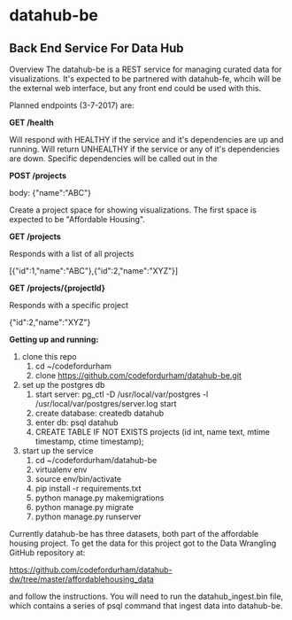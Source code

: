 # datahub-be
Back End Service For Data Hub
---
Overview
The datahub-be is a REST service for managing curated data for visualizations.  It's expected to be partnered with datahub-fe, whcih will be the external web interface, but any front end could be used with this.

Planned endpoints (3-7-2017) are:

**GET /health**

Will respond with HEALTHY if the service and it's dependencies are up and running.  Will return UNHEALTHY if the service or any of it's dependencies are down.  Specific dependencies will be called out in the 

**POST /projects**

body: {"name":"ABC"}

Create a project space for showing visualizations.  The first space is expected to be "Affordable Housing".

**GET /projects**

Responds with a list of all projects

[{"id":1,"name":"ABC"},{"id":2,"name":"XYZ"}]

**GET /projects/{projectId}**

Responds with a specific project

{"id":2,"name":"XYZ"}

**Getting up and running:**

1. clone this repo
    1. cd ~/codefordurham
    2. clone https://github.com/codefordurham/datahub-be.git
2. set up the postgres db
    1. start server: pg_ctl -D /usr/local/var/postgres -l /usr/local/var/postgres/server.log start
    2. create database: createdb datahub
    3. enter db: psql datahub
    4. CREATE TABLE IF NOT EXISTS projects (id int, name text, mtime timestamp, ctime timestamp);
3. start up the service
    1. cd ~/codefordurham/datahub-be
    2. virtualenv env
    3. source env/bin/activate
    4. pip install -r requirements.txt
    5. python manage.py makemigrations
    6. python manage.py migrate
    7. python manage.py runserver

Currently datahub-be has three datasets, both part of the affordable housing project. To get the data 
for this project got to the Data Wrangling GitHub repository at:

https://github.com/codefordurham/datahub-dw/tree/master/affordablehousing_data

and follow the instructions. You will need to run the datahub_ingest.bin file, which contains a series
of psql command that ingest data into datahub-be.

